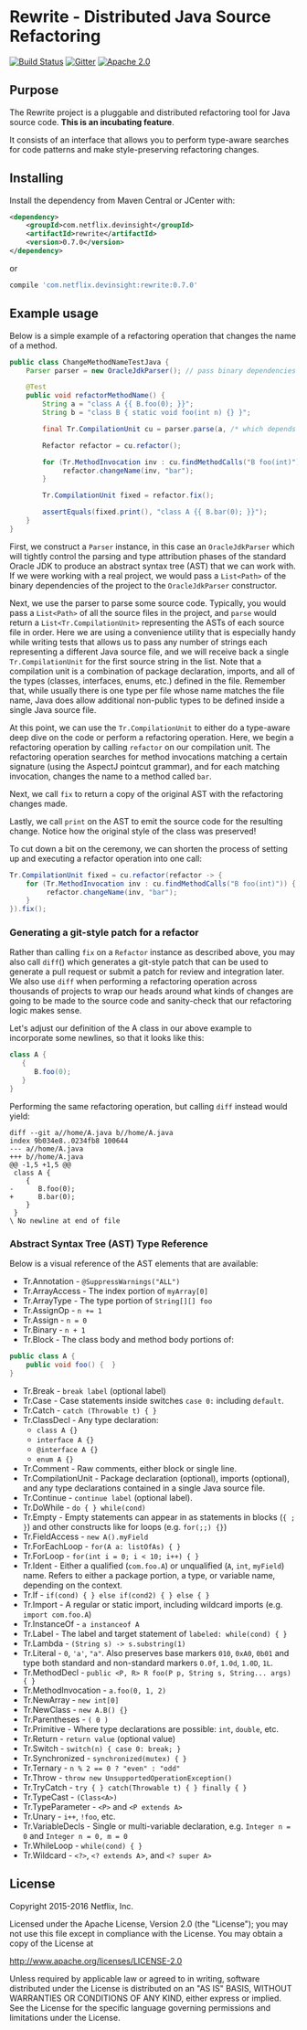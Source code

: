 # Rewrite - Distributed Java Source Refactoring

[![Build Status](https://travis-ci.org/Netflix/rewrite.svg?branch=master)](https://travis-ci.org/Netflix/rewrite)
[![Gitter](https://badges.gitter.im/Join%20Chat.svg)](https://gitter.im/Netflix/rewrite?utm_source=badge&utm_medium=badge&utm_campaign=pr-badge)
[![Apache 2.0](https://img.shields.io/github/license/Netflix/rewrite.svg)](http://www.apache.org/licenses/LICENSE-2.0)

## Purpose

The Rewrite project is a pluggable and distributed refactoring tool for Java source code.  **This is an incubating feature**.

It consists of an interface that allows you to perform type-aware searches for code patterns and make style-preserving refactoring changes.

## Installing

Install the dependency from Maven Central or JCenter with:

```xml
<dependency>
    <groupId>com.netflix.devinsight</groupId>
    <artifactId>rewrite</artifactId>
    <version>0.7.0</version>
</dependency>
```

or

```groovy
compile 'com.netflix.devinsight:rewrite:0.7.0'
```

## Example usage

Below is a simple example of a refactoring operation that changes the name of a method.

```java
public class ChangeMethodNameTestJava {
    Parser parser = new OracleJdkParser(); // pass binary dependencies to this constructor on a real project

    @Test
    public void refactorMethodName() {
        String a = "class A {{ B.foo(0); }}";
        String b = "class B { static void foo(int n) {} }";

        final Tr.CompilationUnit cu = parser.parse(a, /* which depends on */ b);

        Refactor refactor = cu.refactor();

        for (Tr.MethodInvocation inv : cu.findMethodCalls("B foo(int)")) {
             refactor.changeName(inv, "bar");
        }

        Tr.CompilationUnit fixed = refactor.fix();

        assertEquals(fixed.print(), "class A {{ B.bar(0); }}");
    }
}
```

First, we construct a `Parser` instance, in this case an `OracleJdkParser` which will tightly control the parsing and type attribution phases of the standard
Oracle JDK to produce an abstract syntax tree (AST) that we can work with. If we were working with a real project, we would pass a `List<Path>` of the binary
dependencies of the project to the `OracleJdkParser` constructor.

Next, we use the parser to parse some source code. Typically, you would pass a `List<Path>` of all the source files in the project, and `parse` would return
a `List<Tr.CompilationUnit>` representing the ASTs of each source file in order. Here we are using a convenience utility that is especially handy while writing
tests that allows us to pass any number of strings each representing a different Java source file, and we will receive back a single `Tr.CompilationUnit` for the first
source string in the list. Note that a compilation unit is a combination of package declaration, imports, and all of the types (classes, interfaces, enums, etc.) defined
in the file. Remember that, while usually there is one type per file whose name matches the file name, Java does allow additional non-public types to be defined inside
a single Java source file.

At this point, we can use the `Tr.CompilationUnit` to either do a type-aware deep dive on the code or perform a refactoring operation. Here, we begin a refactoring
operation by calling `refactor` on our compilation unit. The refactoring operation searches for method invocations matching a certain signature (using the AspectJ pointcut grammar),
and for each matching invocation, changes the name to a method called `bar`.

Next, we call `fix` to return a copy of the original AST with the refactoring changes made.

Lastly, we call `print` on the AST to emit the source code for the resulting change. Notice how the original style of the class was preserved!

To cut down a bit on the ceremony, we can shorten the process of setting up and executing a refactor operation into one call:

```java
Tr.CompilationUnit fixed = cu.refactor(refactor -> {
    for (Tr.MethodInvocation inv : cu.findMethodCalls("B foo(int)")) {
         refactor.changeName(inv, "bar");
    }
}).fix();
```

### Generating a git-style patch for a refactor

Rather than calling `fix` on a `Refactor` instance as described above, you may also call `diff`() which generates a git-style patch that can be used to generate
a pull request or submit a patch for review and integration later. We also use `diff` when performing a refactoring operation across thousands of projects to wrap
our heads around what kinds of changes are going to be made to the source code and sanity-check that our refactoring logic makes sense.

Let's adjust our definition of the A class in our above example to incorporate some newlines, so that it looks like this:

```java
class A {
   {
      B.foo(0);
   }
}
```

Performing the same refactoring operation, but calling `diff` instead would yield:

```text
diff --git a//home/A.java b//home/A.java
index 9b034e8..0234fb8 100644
--- a//home/A.java
+++ b//home/A.java
@@ -1,5 +1,5 @@
 class A {
    {
-      B.foo(0);
+      B.bar(0);
    }
 }
\ No newline at end of file
```

### Abstract Syntax Tree (AST) Type Reference

Below is a visual reference of the AST elements that are available:

* Tr.Annotation - `@SuppressWarnings("ALL")`
* Tr.ArrayAccess - The index portion of `myArray[0]`
* Tr.ArrayType - The type portion of `String[][] foo`
* Tr.AssignOp - `n += 1`
* Tr.Assign - `n = 0`
* Tr.Binary - `n + 1`
* Tr.Block - The class body and method body portions of:
```java
public class A {
	public void foo() {  }
}
```
* Tr.Break - `break label` (optional label)
* Tr.Case - Case statements inside switches `case 0:` including `default`.
* Tr.Catch - `catch (Throwable t) { }`
* Tr.ClassDecl - Any type declaration:
	- `class A {}`
	- `interface A {}`
	- `@interface A {}`
	- `enum A {}`
* Tr.Comment - Raw comments, either block or single line.
* Tr.CompilationUnit - Package declaration (optional), imports (optional), and any type declarations contained in a single Java source file.
* Tr.Continue - `continue label` (optional label).
* Tr.DoWhile - `do { } while(cond)`
* Tr.Empty - Empty statements can appear in as statements in blocks (`{ ; }`) and other constructs like for loops (e.g. `for(;;) {}`)
* Tr.FieldAccess - `new A().myField`
* Tr.ForEachLoop - `for(A a: listOfAs) { }`
* Tr.ForLoop - `for(int i = 0; i < 10; i++) { }`
* Tr.Ident - Either a qualified (`com.foo.A`) or unqualified (`A`, `int`, `myField`) name. Refers to either a package portion, a type, or variable name, depending on the context.
* Tr.If - `if(cond) { } else if(cond2) { } else { }`
* Tr.Import - A regular or static import, including wildcard imports (e.g. `import com.foo.A`)
* Tr.InstanceOf - `a instanceof A`
* Tr.Label - The label and target statement of `labeled: while(cond) { }`
* Tr.Lambda - `(String s) -> s.substring(1)`
* Tr.Literal - `0`, `'a'`, `"a"`. Also preserves base markers `010`, `0xA0`, `0b01` and type both standard and non-standard markers `0.0f`, `1.0d`, `1.0D`, `1L`.
* Tr.MethodDecl - `public <P, R> R foo(P p, String s, String... args) { }`
* Tr.MethodInvocation - `a.foo(0, 1, 2)`
* Tr.NewArray - `new int[0]`
* Tr.NewClass - `new A.B() {}`
* Tr.Parentheses - `( 0 )`
* Tr.Primitive - Where type declarations are possible: `int`, `double`, etc.
* Tr.Return - `return value` (optional value)
* Tr.Switch - `switch(n) { case 0: break; }`
* Tr.Synchronized - `synchronized(mutex) { }`
* Tr.Ternary - `n % 2 == 0 ? "even" : "odd"`
* Tr.Throw - `throw new UnsupportedOperationException()`
* Tr.TryCatch - `try { } catch(Throwable t) { } finally { }`
* Tr.TypeCast -  `(Class<A>)`
* Tr.TypeParameter - `<P>` and `<P extends A>`
* Tr.Unary - `i++`, `!foo`, etc.
* Tr.VariableDecls - Single or multi-variable declaration, e.g. `Integer n = 0` and `Integer n = 0, m = 0`
* Tr.WhileLoop - `while(cond) { }`
* Tr.Wildcard - `<?>`, `<? extends A`>, and `<? super A>`

## License

Copyright 2015-2016 Netflix, Inc.

Licensed under the Apache License, Version 2.0 (the "License");
you may not use this file except in compliance with the License.
You may obtain a copy of the License at

<http://www.apache.org/licenses/LICENSE-2.0>

Unless required by applicable law or agreed to in writing, software
distributed under the License is distributed on an "AS IS" BASIS,
WITHOUT WARRANTIES OR CONDITIONS OF ANY KIND, either express or implied.
See the License for the specific language governing permissions and
limitations under the License.
